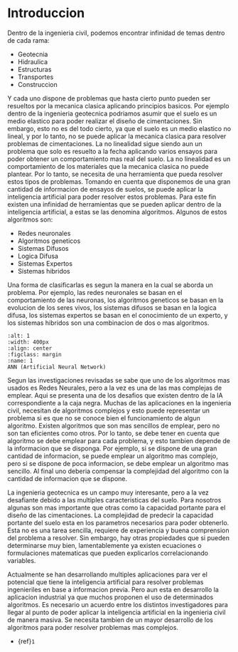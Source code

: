 # Introduccion

Dentro de la ingenieria civil, podemos encontrar infinidad de temas dentro de cada rama:

- Geotecnia
- Hidraulica
- Estructuras
- Transportes
- Construccion

Y cada uno dispone de problemas que hasta cierto punto pueden ser resueltos por la mecanica clasica aplicando principios basicos. Por ejemplo dentro de la ingenieria geotecnica podriamos asumir que el suelo es un medio elastico para poder realizar el diseño de cimentaciones. Sin embargo, esto no es del todo cierto, ya que el suelo es un medio elastico no lineal, y por lo tanto, no se puede aplicar la mecanica clasica para resolver problemas de cimentaciones. La no linealidad sigue siendo aun un problema que solo es resuelto a la fecha aplicando varios ensayos para poder obtener un comportamiento mas real del suelo. La no linealidad es un comportamiento de los materiales que la mecanica clasica no puede plantear. Por lo tanto, se necesita de una herramienta que pueda resolver estos tipos de problemas. Tomando en cuenta que disponemos de una gran cantidad de informacion de ensayos de suelos, se puede aplicar la inteligencia artificial para poder resolver estos problemas. Para este fin existen una infinidad de herramientas que se pueden aplicar dentro de la inteligencia artificial, a estas se las denomina algoritmos. Algunos de estos algoritmos son:

- Redes neuronales
- Algoritmos geneticos
- Sistemas Difusos
- Logica Difusa
- Sistemas Expertos
- Sistemas hibridos

Una forma de clasificarlas es segun la manera en la cual se aborda un problema. Por ejemplo, las redes neuronales se basan en el comportamiento de las neuronas, los algoritmos geneticos se basan en la evolucion de los seres vivos, los sistemas difusos se basan en la logica difusa, los sistemas expertos se basan en el conocimiento de un experto, y los sistemas hibridos son una combinacion de dos o mas algoritmos.

```{figure} 1.svg
:alt: 1
:width: 400px
:align: center
:figclass: margin
:name: 1
ANN (Artificial Neural Network)
```

Segun las investigaciones revisadas se sabe que uno de los algoritmos mas usados es Redes Neurales, pero a la vez es una de las mas complejas de emplear. Aqui se presenta una de los desafios que existen dentro de la IA correspondiente a la caja negra. Muchas de las aplicaciones en la ingenieria civil, necesitan de algoritmos complejos y esto puede representar un problema si es que no se conoce bien el funcionamiento de algun algoritmo. Existen algoritmos que son mas sencillos de emplear, pero no son tan eficientes como otros. Por lo tanto, se debe tener en cuenta que algoritmo se debe emplear para cada problema, y esto tambien depende de la informacion que se disponga. Por ejemplo, si se dispone de una gran cantidad de informacion, se puede emplear un algoritmo mas complejo, pero si se dispone de poca informacion, se debe emplear un algoritmo mas sencillo. Al final uno deberia compensar la complejidad del algoritmo con la cantidad de informacion que se dispone.

La ingenieria geotecnica es un campo muy interesante, pero a la vez desafiante debido a las multiples caracteristicas del suelo. Para nosotros algunas son mas importante que otras como la capacidad portante para el diseño de las cimentaciones. La complejidad de predecir la capacidad portante del suelo esta en los parametros necesarios para poder obtenerlo. Esta no es una tarea sencilla, requiere de experiencia y buena comprension del problema a resolver. Sin embargo, hay otras propiedades que si pueden determinarse muy bien, lamentablemente ya existen ecuaciones o formulaciones matematicas que pueden explicarlos correlacionando variables.

Actualmente se han desarrollando multiples aplicaciones para ver el potencial que tiene la inteligencia artificial para resolver problemas ingenieriles en base a informacion previa. Pero aun esta en desarrollo la aplicacion industrial ya que muchos proponen el uso de determinados algoritmos. Es necesario un acuerdo entre los distintos investigadores para llegar al punto de poder aplicar la inteligencia artificial en la ingenieria civil de manera masiva. Se necesita tambien de un mayor desarrollo de los algoritmos para poder resolver problemas mas complejos.

- {ref}`1`
